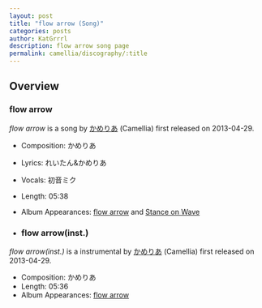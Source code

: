 ```yaml
---
layout: post
title: "flow arrow (Song)"
categories: posts
author: KatGrrrl
description: flow arrow song page
permalink: camellia/discography/:title
---
```


## Overview

### flow arrow

*flow arrow* is a song by [かめりあ](<{% link postsWiki/_posts/2023-12-10-camellia.md %}>) (Camellia) first released on 2013-04-29.

* Composition: かめりあ
* Lyrics: れいたん&かめりあ
* Vocals: 初音ミク
* Length: 05:38
* Album Appearances: [flow arrow](<{% link postsInclude/_posts/camellia/albums/flow-arrow/2024-02-24-flow-arrow.md %}>) and [Stance on Wave](<{% link postsInclude/_posts/camellia/albums/Stance-on-Wave/2023-12-06-Stance-on-Wave.md %}>)

* ### flow arrow(inst.)

*flow arrow(inst.)* is a instrumental by [かめりあ](<{% link postsWiki/_posts/2023-12-10-camellia.md %}>) (Camellia) first released on 2013-04-29.

* Composition: かめりあ
* Length: 05:36
* Album Appearances: [flow arrow](<{% link postsInclude/_posts/camellia/albums/flow-arrow/2024-02-24-flow-arrow.md %}>)
